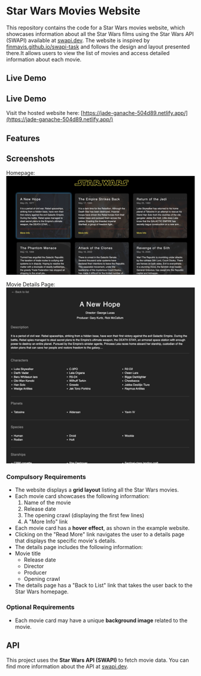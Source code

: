 # Star Wars Movies Website



This repository contains the code for a Star Wars movies website, which showcases information about all the Star Wars films using the Star Wars API (SWAPI) available at [swapi.dev](https://swapi.dev/api/films). The website is inspired by [finmavis.github.io/swapi-task](https://finmavis.github.io/swapi-task) and follows the design and layout presented there.It allows users to view the list of movies and access detailed information about each movie.

## Live Demo


## Live Demo

Visit the hosted website here: [https://jade-ganache-504d89.netlify.app/](https://jade-ganache-504d89.netlify.app/)

## Features
## Screenshots

Homepage:
![Homepage](/screenshots/homepage.png)

Movie Details Page:
![Movie Details Page](/screenshots//movie-details.png)
### Compulsory Requirements

- The website displays a **grid layout** listing all the Star Wars movies.
- Each movie card showcases the following information:
  1. Name of the movie
  2. Release date
  3. The opening crawl (displaying the first few lines)
  4. A "More Info" link 
- Each movie card has a **hover effect**, as shown in the example website.
- Clicking on the "Read More" link navigates the user to a details page that displays the specific movie's details.
- The details page includes the following information:
- Movie title
  - Release date
  - Director
  - Producer
  - Opening crawl
- The details page has a "Back to List" link that takes the user back to the Star Wars homepage.

### Optional Requirements

- Each movie card may have a unique **background image** related to the movie.


## API

This project uses the **Star Wars API (SWAPI)** to fetch movie data. You can find more information about the API at [swapi.dev](https://swapi.dev/).